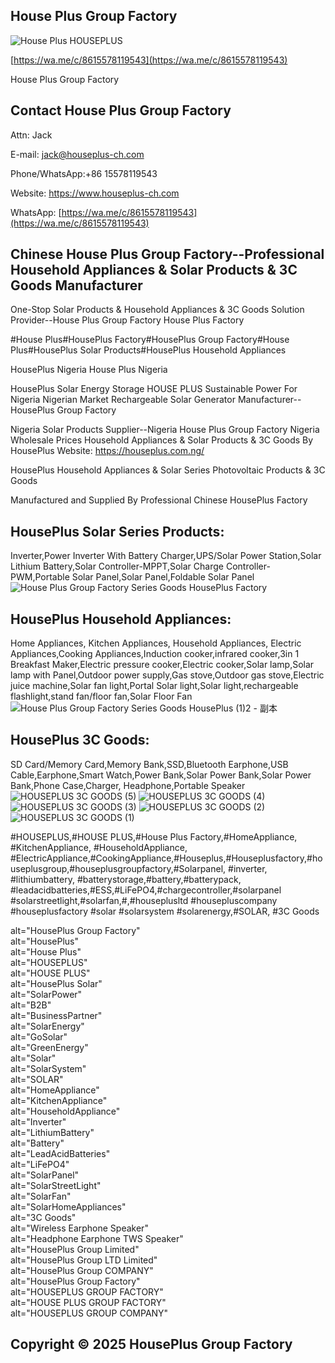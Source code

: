 ## House Plus Group Factory

![House Plus HOUSEPLUS](https://github.com/user-attachments/assets/eff2eca4-b784-411f-9512-c044942cc187)

[https://wa.me/c/8615578119543](https://wa.me/c/8615578119543)

House Plus Group Factory

## Contact House Plus Group Factory

Attn: Jack

E-mail: jack@houseplus-ch.com

Phone/WhatsApp:+86 15578119543

Website: https://www.houseplus-ch.com

WhatsApp: [https://wa.me/c/8615578119543](https://wa.me/c/8615578119543)


## Chinese House Plus Group Factory--Professional Household Appliances & Solar Products & 3C Goods Manufacturer




One-Stop Solar Products & Household Appliances & 3C Goods Solution Provider--House Plus Group Factory House Plus Factory


#House Plus#HousePlus Factory#HousePlus Group Factory#House Plus#HousePlus Solar Products#HousePlus Household Appliances


HousePlus Nigeria
House Plus Nigeria

HousePlus Solar Energy Storage HOUSE PLUS Sustainable Power For Nigeria 
Nigerian Market Rechargeable Solar Generator Manufacturer--HousePlus Group Factory

Nigeria Solar Products Supplier--Nigeria House Plus Group Factory
Nigeria Wholesale Prices Household Appliances & Solar Products & 3C Goods By HousePlus
Website: https://houseplus.com.ng/


HousePlus Household Appliances & Solar Series Photovoltaic Products & 3C Goods

Manufactured and Supplied By Professional Chinese HousePlus Factory



## HousePlus Solar Series Products:

Inverter,Power Inverter With  Battery Charger,UPS/Solar Power Station,Solar Lithium Battery,Solar Controller-MPPT,Solar Charge Controller-PWM,Portable Solar Panel,Solar Panel,Foldable Solar Panel
![House Plus Group Factory Series Goods HousePlus Factory](https://github.com/user-attachments/assets/6e1561b6-01e3-4f4f-be5b-662e36d48934)





## HousePlus Household Appliances:

Home Appliances, Kitchen Appliances, Household Appliances, Electric Appliances,Cooking Appliances,Induction cooker,infrared cooker,3in 1 Breakfast Maker,Electric pressure cooker,Electric cooker,Solar lamp,Solar lamp with Panel,Outdoor power supply,Gas stove,Outdoor gas stove,Electric juice machine,Solar fan light,Portal Solar light,Solar light,rechargeable flashlight,stand fan/floor fan,Solar Floor Fan
![House Plus Group Factory Series Goods HousePlus (1)2 - 副本](https://github.com/user-attachments/assets/7856f02d-3ecd-43b0-af64-93dedf0aa21e)




## HousePlus 3C Goods:

SD Card/Memory Card,Memory Bank,SSD,Bluetooth Earphone,USB Cable,Earphone,Smart Watch,Power Bank,Solar Power Bank,Solar Power Bank,Phone Case,Charger, Headphone,Portable Speaker
![HOUSEPLUS 3C GOODS (5)](https://github.com/user-attachments/assets/47d48ca8-9719-43d6-b92f-cecaa6636b11)
![HOUSEPLUS 3C GOODS (4)](https://github.com/user-attachments/assets/344283c0-3efb-44ef-aee6-5539a9da0408)
![HOUSEPLUS 3C GOODS (3)](https://github.com/user-attachments/assets/8797d755-1ee5-414f-b802-bbb541891f64)
![HOUSEPLUS 3C GOODS (2)](https://github.com/user-attachments/assets/25240b72-fd92-487a-95fe-3e36c4202cd1)
![HOUSEPLUS 3C GOODS (1)](https://github.com/user-attachments/assets/89e4280c-27a6-4a37-a740-d08914869cc0)





#HOUSEPLUS,#HOUSE PLUS,#House Plus Factory,#HomeAppliance, #KitchenAppliance, #HouseholdAppliance, #ElectricAppliance,#CookingAppliance,#Houseplus,#Houseplusfactory,#houseplusgroup,#houseplusgroupfactory,#Solarpanel, #inverter, #lithiumbattery, #batterystorage,#battery,#batterypack, #leadacidbatteries,#ESS,#LiFePO4,#chargecontroller,#solarpanel #solarstreetlight,#solarfan,#,#houseplusltd #housepluscompany #houseplusfactory #solar #solarsystem #solarenergy,#SOLAR, #3C Goods



alt="HousePlus Group Factory"  
alt="HousePlus"  
alt="House Plus"  
alt="HOUSEPLUS"  
alt="HOUSE PLUS"  
alt="HousePlus Solar"  
alt="SolarPower"  
alt="B2B"  
alt="BusinessPartner"  
alt="SolarEnergy"  
alt="GoSolar"  
alt="GreenEnergy"  
alt="Solar"  
alt="SolarSystem"  
alt="SOLAR"  
alt="HomeAppliance"  
alt="KitchenAppliance"  
alt="HouseholdAppliance"  
alt="Inverter"  
alt="LithiumBattery"  
alt="Battery"  
alt="LeadAcidBatteries"  
alt="LiFePO4"  
alt="SolarPanel"  
alt="SolarStreetLight"  
alt="SolarFan"  
alt="SolarHomeAppliances"  
alt="3C Goods"  
alt="Wireless Earphone Speaker"  
alt="Headphone Earphone TWS Speaker"  
alt="HousePlus Group Limited"  
alt="HousePlus Group LTD Limited"  
alt="HousePlus Group COMPANY"  
alt="HousePlus Group Factory"  
alt="HOUSEPLUS GROUP FACTORY"  
alt="HOUSE PLUS GROUP FACTORY"  
alt="HOUSEPLUS GROUP COMPANY"  


## Copyright © 2025 HousePlus Group Factory

  


